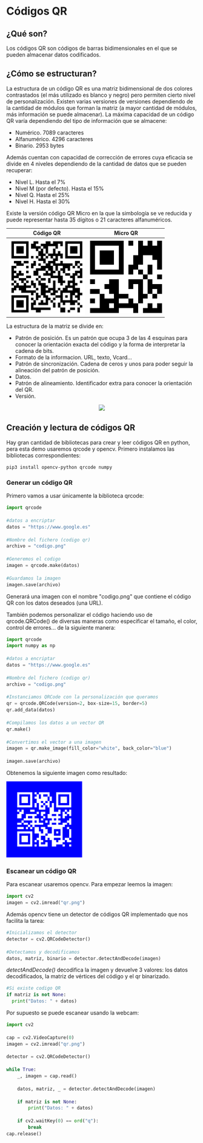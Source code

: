 # Códigos QR #
## ¿Qué son? ##
Los códigos QR son códigos de barras bidimensionales en el que se pueden almacenar datos codificados. 

## ¿Cómo se estructuran? ##
La estructura de un código QR es una matriz bidimensional de dos colores contrastados (el más utilizado es blanco y negro) pero permiten cierto nivel de personalización. 
Existen varias versiones de versiones dependiendo de la cantidad de módulos que forman la matriz (a mayor cantidad de módulos, más información se puede almacenar).
La máxima capacidad de un código QR varía dependiendo del tipo de información que se almacene:

<ul>
<li>Numérico. 7089 caracteres</li>
<li>Alfanumérico. 4296 caracteres</li>
<li>Binario. 2953 bytes</li>
</ul>

Además cuentan con capacidad de corrección de errores cuya eficacia se divide en 4 niveles dependiendo de la cantidad de datos que se pueden recuperar:

<ul>
<li>Nivel L. Hasta el 7%</li>
<li>Nivel M (por defecto). Hasta el 15%</li>
<li>Nivel Q. Hasta el 25%</li>
<li>Nivel H. Hasta el 30%</li>
</ul>


Existe la versión código QR Micro en la que la simbología se ve reducida y puede representar hasta 35 dígitos o 21 caracteres alfanuméricos.

Código QR                                             |  Micro QR
:----------------------------------------------------:|:-----------------------------------------------------:
<img src="./Images/Commons_QR_code.png" width="200"/> |  <img src="./Images/MicroQR_Example.png" width="190"/>

La estructura de la matriz se divide en: 

<ul>
<li>Patrón de posición. Es un patrón que ocupa 3 de las 4 esquinas para conocer la orientación exacta del código y la forma de interpretar la cadena de bits.</li>
<li>Formato de la informacion. URL, texto, Vcard...</li>
<li>Patrón de sincronización. Cadena de ceros y unos para poder seguir la alineación del patrón de posición.</li>
<li>Datos.</li>
<li>Patrón de alineamiento. Identificador extra para conocer la orientación del QR.</li>
<li>Versión.</li>
</ul>

<p align="center">
  <img src="./Images/Código_QR_Ejemplo_de_Estructura.svg" width="500"/>
</p>


## Creación y lectura de códigos QR ##
Hay gran cantidad de bibliotecas para crear y leer códigos QR en python, pera esta demo usaremos qrcode y opencv. Primero instalamos las bibliotecas correspondientes:

```shell
pip3 install opencv-python qrcode numpy
```

### Generar un código QR ###
Primero vamos a usar únicamente la biblioteca qrcode:

```python
import qrcode

#datos a encriptar
datos = "https://www.google.es"

#Nombre del fichero (codigo qr)
archivo = "codigo.png"

#Generemos el codigo
imagen = qrcode.make(datos)

#Guardamos la imagen
imagen.save(archivo)
```

Generará una imagen con el nombre "codigo.png" que contiene el código QR con los datos deseados (una URL).

También podemos personalizar el código haciendo uso de qrcode.QRCode() de diversas maneras como especificar el tamaño, el color, control de errores... de la siguiente manera:

```python
import qrcode
import numpy as np

#datos a encriptar
datos = "https://www.google.es"

#Nombre del fichero (codigo qr)
archivo = "codigo.png"

#Instanciamos QRCode con la personalización que queramos
qr = qrcode.QRCode(version=2, box-size=15, border=5)
qr.add_data(datos)

#Compilamos los datos a un vector QR
qr.make()

#Convertimos el vector a una imagen
imagen = qr.make_image(fill_color="white", back_color="blue")

imagen.save(archivo)
```

Obtenemos la siguiente imagen como resultado:

<img src="./Images/qr.png" width="200"/>

### Escanear un código QR ###
Para escanear usaremos opencv. Para empezar leemos la imagen:

```python
import cv2
imagen = cv2.imread("qr.png")
```

Además opencv tiene un detector de códigos QR implementado que nos facilita la tarea:

```python
#Inicializamos el detector
detector = cv2.QRCodeDetector()

#Detectamos y decodificamos
datos, matriz, binario = detector.detectAndDecode(imagen)
```

*detectAndDecode()* decodifica la imagen y devuelve 3 valores: los datos decodificados, la matriz de vértices del código y el qr binarizado.

```python
#Si existe codigo QR
if matriz is not None:
  print("Datos: " + datos)
```

Por supuesto se puede escanear usando la webcam:

```python
import cv2

cap = cv2.VideoCapture(0)
imagen = cv2.imread("qr.png")

detector = cv2.QRCodeDetector()

while True:
    _, imagen = cap.read()

    datos, matriz, _ = detector.detectAndDecode(imagen)

    if matriz is not None:
        print("Datos: " + datos)

    if cv2.waitKey(0) == ord("q"):
        break
cap.release()

```
